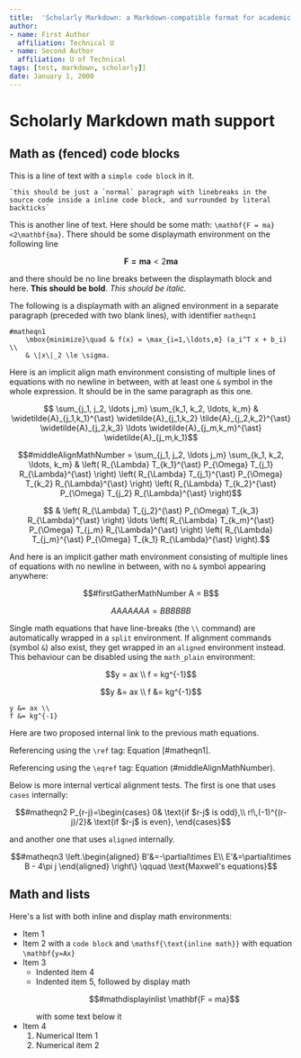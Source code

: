 ```yaml
---
title:  'Scholarly Markdown: a Markdown-compatible format for academic communication'
author:
- name: First Author
  affiliation: Technical U
- name: Second Author
  affiliation: U of Technical
tags: [test, markdown, scholarly]]
date: January 1, 2000
---
```


# Scholarly Markdown math support

## Math as (fenced) code blocks

This is a line of text with a `simple code block` in it.

`` `this should be just a `normal` paragraph with linebreaks in the source code
inside a inline code block, and surrounded by literal backticks` ``

This is another line of text. Here should be some math: ``\mathbf{F = ma}<2\mathbf{ma}``. There should be some displaymath environment on the following line

```math
    \mathbf{F = ma} < 2\mathbf{ma}
```

and there should be no line breaks between the displaymath block and here. **This should be bold**. *This should be italic.*

The following is a displaymath with an aligned environment in a separate paragraph (preceded with two blank lines), with identifier `matheqn1`


```math_aligned
#matheqn1
    \mbox{minimize}\quad & f(x) = \max_{i=1,\ldots,m} (a_i^T x + b_i) \\
    & \|x\|_2 \le \sigma.
```


Here is an implicit align math environment consisting of multiple lines of equations with no newline in between, with at least one `&` symbol in the whole expression. It should be in the same paragraph as this one.

```math
      \sum_{j_1, j_2, \ldots j_m} \sum_{k_1, k_2, \ldots, k_m} & \widetilde{A}_{j_1,k_1}^{\ast} \widetilde{A}_{j_1,k_2} \tilde{A}_{j_2,k_2}^{\ast} \widetilde{A}_{j_2,k_3}  \ldots \widetilde{A}_{j_m,k_m}^{\ast} \widetilde{A}_{j_m,k_1}
```
```math
#middleAlignMathNumber
     =   \sum_{j_1, j_2, \ldots j_m} \sum_{k_1, k_2, \ldots, k_m} & \left(  R_{\Lambda} T_{k_1}^{\ast} P_{\Omega} T_{j_1} R_{\Lambda}^{\ast} \right) \left(  R_{\Lambda} T_{j_1}^{\ast} P_{\Omega} T_{k_2} R_{\Lambda}^{\ast} \right)   \left(  R_{\Lambda} T_{k_2}^{\ast} P_{\Omega} T_{j_2} R_{\Lambda}^{\ast} \right)
```
```math
     & \left(  R_{\Lambda} T_{j_2}^{\ast} P_{\Omega} T_{k_3} R_{\Lambda}^{\ast} \right) \ldots \left(  R_{\Lambda} T_{k_m}^{\ast} P_{\Omega} T_{j_m} R_{\Lambda}^{\ast} \right) \left(  R_{\Lambda} T_{j_m}^{\ast} P_{\Omega} T_{k_1} R_{\Lambda}^{\ast} \right).
```


And here is an implicit gather math environment consisting of multiple lines of equations with no newline in between, with no `&` symbol appearing anywhere:

```math
#firstGatherMathNumber
A = B
```
```math
AAAAAAA = BBBBBB
```

Single math equations that have line-breaks (the `\\` command) are automatically wrapped in a `split` environment. If alignment commands (symbol `&`) also exist, they get wrapped in an `aligned` environment instead. This behaviour can be disabled using the `math_plain` environment:

```math
y = ax \\
f = kg^{-1}
```

```math
y &= ax \\
f &= kg^{-1}
```

```math_plain
y &= ax \\
f &= kg^{-1}
```


Here are two proposed internal link to the previous math equations.

Referencing using the `\ref` tag: Equation [#matheqn1].

Referencing using the `\eqref` tag: Equation (#middleAlignMathNumber).

Below is more internal vertical alignment tests. The first is one that uses `cases` internally:
```math
#matheqn2
    P_{r-j}=\begin{cases}
    0& \text{if $r-j$ is odd},\\
    r!\,(-1)^{(r-j)/2}& \text{if $r-j$ is even},
    \end{cases}
```
and another one that uses `aligned` internally.
```math
#matheqn3
    \left.\begin{aligned}
    B'&=-\partial\times E\\
    E'&=\partial\times B - 4\pi j
    \end{aligned}
    \right\}
    \qquad \text{Maxwell's equations}
```

## Math and lists

Here's a list with both inline and display math environments:

- Item 1
- Item 2 with a `code block` and ``\mathsf{\text{inline math}}`` with equation ``\mathbf{y=Ax}``
- Item 3
    - Indented item 4
    - Indented item 5, followed by display math
      ```math
      #mathdisplayinlist
        \mathbf{F = ma}
      ```
      with some text below it
- Item 4
    1. Numerical Item 1
    2. Numerical item 2 

